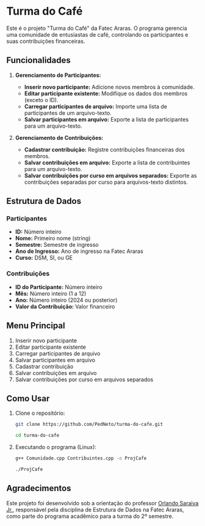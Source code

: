# Turma do Café

Este é o projeto "Turma do Café" da Fatec Araras. O programa gerencia uma comunidade de entusiastas de café, controlando os participantes e suas contribuições financeiras.

## Funcionalidades

1. **Gerenciamento de Participantes:**
   - **Inserir novo participante:** Adicione novos membros à comunidade.
   - **Editar participante existente:** Modifique os dados dos membros (exceto o ID).
   - **Carregar participantes de arquivo:** Importe uma lista de participantes de um arquivo-texto.
   - **Salvar participantes em arquivo:** Exporte a lista de participantes para um arquivo-texto.

2. **Gerenciamento de Contribuições:**
   - **Cadastrar contribuição:** Registre contribuições financeiras dos membros.
   - **Salvar contribuições em arquivo:** Exporte a lista de contribuintes para um arquivo-texto.
   - **Salvar contribuições por curso em arquivos separados:** Exporte as contribuições separadas por curso para arquivos-texto distintos.

## Estrutura de Dados

### Participantes
- **ID:** Número inteiro
- **Nome:** Primeiro nome (string)
- **Semestre:** Semestre de ingresso
- **Ano de Ingresso:** Ano de ingresso na Fatec Araras
- **Curso:** DSM, SI, ou GE

### Contribuições
- **ID do Participante:** Número inteiro
- **Mês:** Número inteiro (1 a 12)
- **Ano:** Número inteiro (2024 ou posterior)
- **Valor da Contribuição:** Valor financeiro

## Menu Principal

1. Inserir novo participante
2. Editar participante existente
3. Carregar participantes de arquivo
4. Salvar participantes em arquivo
5. Cadastrar contribuição
6. Salvar contribuições em arquivo
7. Salvar contribuições por curso em arquivos separados

## Como Usar

1. Clone o repositório:
    ```sh
    git clone https://github.com/PedNeto/turma-do-cafe.git

    cd turma-do-cafe

2. Executando o programa (Linux):
    ```sh
    g++ Comunidade.cpp Contribuintes.cpp -o ProjCafe

    ./ProjCafe

## Agradecimentos

Este projeto foi desenvolvido sob a orientação do professor [Orlando Saraiva Jr.](https://github.com/orlandosaraivajr), responsável pela disciplina de Estrutura de Dados na Fatec Araras, como parte do programa acadêmico para a turma do 2º semestre.
